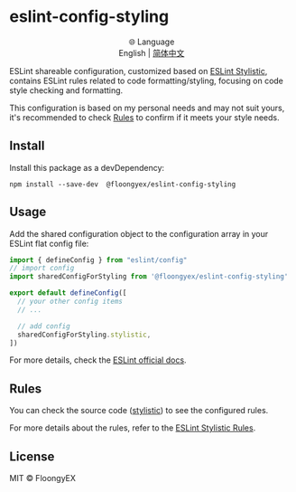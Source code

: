 # eslint-config-styling

<div align="center">
  <span>🌐 Language</span><br>
  <span>English</span>
  <span>|</span>
  <a href="README.zh-CN.md">简体中文</a>
</div>

ESLint shareable configuration, customized based on
[ESLint Stylistic](https://eslint.style/),
contains ESLint rules related to code formatting/styling,
focusing on code style checking and formatting.

This configuration is based on my personal needs and may not suit yours,
it's recommended to check [Rules](#rules)
to confirm if it meets your style needs.

## Install

Install this package as a devDependency:

```shell
npm install --save-dev  @floongyex/eslint-config-styling  
```

## Usage

Add the shared configuration object to the configuration array
in your ESLint flat config file:

```JavaScript file:eslint.config.js
import { defineConfig } from "eslint/config"
// import config
import sharedConfigForStyling from '@floongyex/eslint-config-styling'

export default defineConfig([
  // your other config items
  // ...

  // add config
  sharedConfigForStyling.stylistic,
])
```

For more details,
check the [ESLint official docs](https://eslint.org/docs/head/use/configure/configuration-files).

## Rules

You can check the source code ([stylistic](lib/stylistic.js))
to see the configured rules.

For more details about the rules, refer to
the [ESLint Stylistic Rules](https://eslint.style/packages/default#rules).

## License

MIT © FloongyEX
